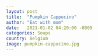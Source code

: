 ```yaml
---
layout: post
title:  "Pumpkin Cappucino"
author: "Eat with mom"
date:   2021-01-02 04:20:00 -0800
categories: Soups
country: Belgium
image: pumpkin-cappucino.jpg
---
```


